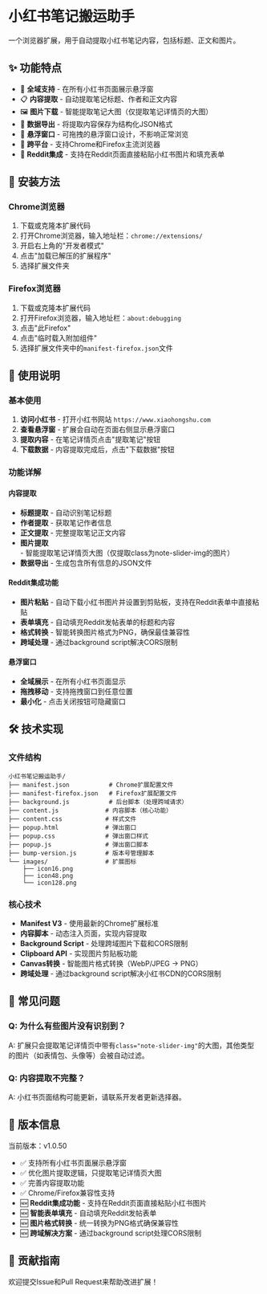 # 小红书笔记搬运助手

一个浏览器扩展，用于自动提取小红书笔记内容，包括标题、正文和图片。

## ✨ 功能特点

- 🎯 **全域支持** - 在所有小红书页面展示悬浮窗
- 📋 **内容提取** - 自动提取笔记标题、作者和正文内容
- 🖼️ **图片下载** - 智能提取笔记大图（仅提取笔记详情页的大图）
- 💾 **数据导出** - 将提取内容保存为结构化JSON格式
- 🎨 **悬浮窗口** - 可拖拽的悬浮窗口设计，不影响正常浏览
- 🔄 **跨平台** - 支持Chrome和Firefox主流浏览器
- 🚀 **Reddit集成** - 支持在Reddit页面直接粘贴小红书图片和填充表单

## 🚀 安装方法

### Chrome浏览器

1. 下载或克隆本扩展代码
2. 打开Chrome浏览器，输入地址栏：`chrome://extensions/`
3. 开启右上角的"开发者模式"
4. 点击"加载已解压的扩展程序"
5. 选择扩展文件夹

### Firefox浏览器

1. 下载或克隆本扩展代码
2. 打开Firefox浏览器，输入地址栏：`about:debugging`
3. 点击"此Firefox"
4. 点击"临时载入附加组件"
5. 选择扩展文件夹中的`manifest-firefox.json`文件

## 📖 使用说明

### 基本使用

1. **访问小红书** - 打开小红书网站 `https://www.xiaohongshu.com`
2. **查看悬浮窗** - 扩展会自动在页面右侧显示悬浮窗口
3. **提取内容** - 在笔记详情页点击"提取笔记"按钮
4. **下载数据** - 内容提取完成后，点击"下载数据"按钮

### 功能详解

#### 内容提取
- **标题提取** - 自动识别笔记标题
- **作者提取** - 获取笔记作者信息
- **正文提取** - 完整提取笔记正文内容
- **图片提取** - 智能提取笔记详情页大图（仅提取class为note-slider-img的图片）
- **数据导出** - 生成包含所有信息的JSON文件

#### Reddit集成功能
- **图片粘贴** - 自动下载小红书图片并设置到剪贴板，支持在Reddit表单中直接粘贴
- **表单填充** - 自动填充Reddit发帖表单的标题和内容
- **格式转换** - 智能转换图片格式为PNG，确保最佳兼容性
- **跨域处理** - 通过background script解决CORS限制

#### 悬浮窗口
- **全域展示** - 在所有小红书页面显示
- **拖拽移动** - 支持拖拽窗口到任意位置
- **最小化** - 点击关闭按钮可隐藏窗口

## 🛠️ 技术实现

### 文件结构
```
小红书笔记搬运助手/
├── manifest.json           # Chrome扩展配置文件
├── manifest-firefox.json   # Firefox扩展配置文件
├── background.js           # 后台脚本（处理跨域请求）
├── content.js             # 内容脚本（核心功能）
├── content.css            # 样式文件
├── popup.html             # 弹出窗口
├── popup.css              # 弹出窗口样式
├── popup.js               # 弹出窗口脚本
├── bump-version.js        # 版本号管理脚本
└── images/                # 扩展图标
    ├── icon16.png
    ├── icon48.png
    └── icon128.png
```

### 核心技术
- **Manifest V3** - 使用最新的Chrome扩展标准
- **内容脚本** - 动态注入页面，实现内容提取
- **Background Script** - 处理跨域图片下载和CORS限制
- **Clipboard API** - 实现图片剪贴板功能
- **Canvas转换** - 智能图片格式转换（WebP/JPEG → PNG）
- **跨域处理** - 通过background script解决小红书CDN的CORS限制

## 🐛 常见问题

### Q: 为什么有些图片没有识别到？
A: 扩展只会提取笔记详情页中带有`class="note-slider-img"`的大图，其他类型的图片（如表情包、头像等）会被自动过滤。

### Q: 内容提取不完整？
A: 小红书页面结构可能更新，请联系开发者更新选择器。

## 📝 版本信息

当前版本：v1.0.50
- ✅ 支持所有小红书页面展示悬浮窗
- ✅ 优化图片提取逻辑，只提取笔记详情页大图
- ✅ 完善内容提取功能
- ✅ Chrome/Firefox兼容性支持
- 🆕 **Reddit集成功能** - 支持在Reddit页面直接粘贴小红书图片
- 🆕 **智能表单填充** - 自动填充Reddit发帖表单
- 🆕 **图片格式转换** - 统一转换为PNG格式确保兼容性
- 🆕 **跨域解决方案** - 通过background script处理CORS限制

## 🤝 贡献指南

欢迎提交Issue和Pull Request来帮助改进扩展！